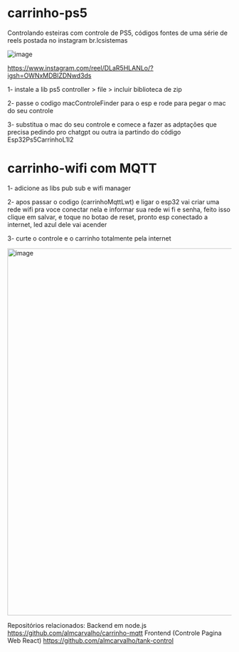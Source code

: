 # carrinho-ps5
Controlando esteiras com controle de PS5, códigos fontes de uma série de reels postada no instagram br.lcsistemas

![image](https://github.com/user-attachments/assets/e604fce9-7df8-4f2f-bf35-b7c8b8673b64)

https://www.instagram.com/reel/DLaR5HLANLo/?igsh=OWNxMDBlZDNwd3ds


1- instale a lib ps5 controller > file > incluir biblioteca de zip

2- passe o codigo macControleFinder para o esp e rode para pegar o mac do seu controle

3- substitua o mac do seu controle e comece a fazer as adptações que precisa pedindo pro chatgpt ou outra ia partindo do código Esp32Ps5CarrinhoL1l2


# carrinho-wifi com MQTT

1- adicione as libs pub sub e wifi manager

2- apos passar o codigo (carrinhoMqttLwt) e ligar o esp32 vai criar uma rede wifi pra voce conectar nela e informar sua rede wi fi e senha, feito isso clique em salvar, e toque no botao de reset, pronto esp conectado a internet, led azul dele vai acender

3- curte o controle e o carrinho totalmente pela internet

<img width="825" alt="image" src="https://github.com/user-attachments/assets/1d98b961-d216-4951-8912-62118f4730bf" />


Repositórios relacionados:
Backend em node.js 
https://github.com/almcarvalho/carrinho-mqtt
Frontend (Controle Pagina Web React)
https://github.com/almcarvalho/tank-control




